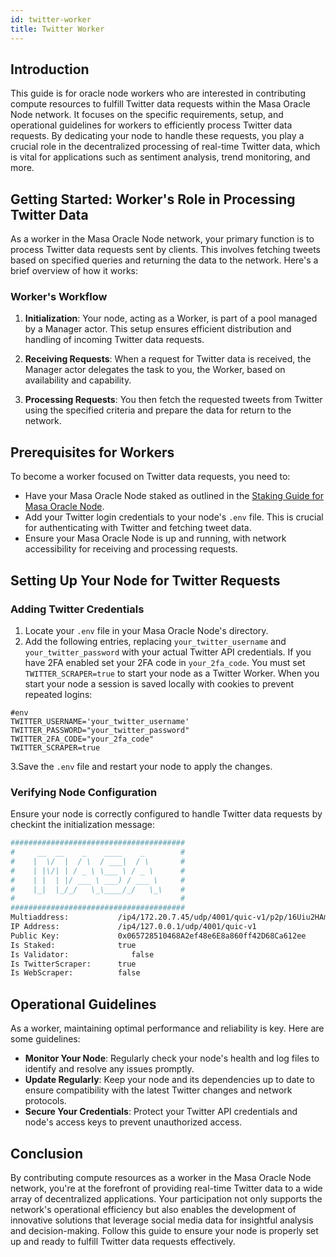 ```yaml
---
id: twitter-worker
title: Twitter Worker
---
```


## Introduction

This guide is for oracle node workers who are interested in contributing compute resources to fulfill Twitter data requests within the Masa Oracle Node network. It focuses on the specific requirements, setup, and operational guidelines for workers to efficiently process Twitter data requests. By dedicating your node to handle these requests, you play a crucial role in the decentralized processing of real-time Twitter data, which is vital for applications such as sentiment analysis, trend monitoring, and more.

## Getting Started: Worker's Role in Processing Twitter Data

As a worker in the Masa Oracle Node network, your primary function is to process Twitter data requests sent by clients. This involves fetching tweets based on specified queries and returning the data to the network. Here's a brief overview of how it works:

### Worker's Workflow

1. **Initialization**: Your node, acting as a Worker, is part of a pool managed by a Manager actor. This setup ensures efficient distribution and handling of incoming Twitter data requests.

2. **Receiving Requests**: When a request for Twitter data is received, the Manager actor delegates the task to you, the Worker, based on availability and capability.

3. **Processing Requests**: You then fetch the requested tweets from Twitter using the specified criteria and prepare the data for return to the network.

## Prerequisites for Workers

To become a worker focused on Twitter data requests, you need to:

- Have your Masa Oracle Node staked as outlined in the [Staking Guide for Masa Oracle Node](staking-guide.md).
- Add your Twitter login credentials to your node's `.env` file. This is crucial for authenticating with Twitter and fetching tweet data.
- Ensure your Masa Oracle Node is up and running, with network accessibility for receiving and processing requests.

## Setting Up Your Node for Twitter Requests

### Adding Twitter Credentials

1. Locate your `.env` file in your Masa Oracle Node's directory.
2. Add the following entries, replacing `your_twitter_username` and `your_twitter_password` with your actual Twitter API credentials. If you have 2FA enabled set your 2FA code in `your_2fa_code`. You must set `TWITTER_SCRAPER=true` to start your node as a Twitter Worker. When you start your node a session is saved locally with cookies to prevent repeated logins:

```shell
#env
TWITTER_USERNAME='your_twitter_username'
TWITTER_PASSWORD="your_twitter_password"
TWITTER_2FA_CODE="your_2fa_code"
TWITTER_SCRAPER=true
```

3.Save the `.env` file and restart your node to apply the changes.

### Verifying Node Configuration

Ensure your node is correctly configured to handle Twitter data requests by checkint the initialization message:

```bash
#######################################
#     __  __    _    ____    _        #
#    |  \/  |  / \  / ___|  / \       #
#    | |\/| | / _ \ \___ \ / _ \      #
#    | |  | |/ ___ \ ___) / ___ \     #
#    |_|  |_/_/   \_\____/_/   \_\    #
#                                     #
#######################################
Multiaddress:           /ip4/172.20.7.45/udp/4001/quic-v1/p2p/16Uiu2HAm28dTN2WVWD2y2bjzwPdym59XASDfQsSktCtejtNR9Vox
IP Address:             /ip4/127.0.0.1/udp/4001/quic-v1
Public Key:             0x065728510468A2ef48e6E8a860ff42D68Ca612ee
Is Staked:              true
Is Validator:              false
Is TwitterScraper:      true
Is WebScraper:          false
```

## Operational Guidelines

As a worker, maintaining optimal performance and reliability is key. Here are some guidelines:

- **Monitor Your Node**: Regularly check your node's health and log files to identify and resolve any issues promptly.
- **Update Regularly**: Keep your node and its dependencies up to date to ensure compatibility with the latest Twitter changes and network protocols.
- **Secure Your Credentials**: Protect your Twitter API credentials and node's access keys to prevent unauthorized access.

## Conclusion

By contributing compute resources as a worker in the Masa Oracle Node network, you're at the forefront of providing real-time Twitter data to a wide array of decentralized applications. Your participation not only supports the network's operational efficiency but also enables the development of innovative solutions that leverage social media data for insightful analysis and decision-making. Follow this guide to ensure your node is properly set up and ready to fulfill Twitter data requests effectively.
